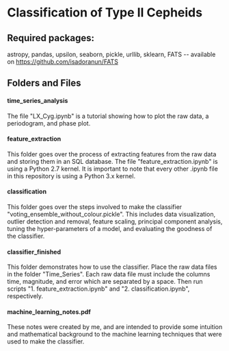 # Classification of Type II Cepheids 

## Required packages:
astropy,
pandas,
upsilon,
seaborn,
pickle,
urllib,
sklearn,
FATS -- available on https://github.com/isadoranun/FATS
<br />

## Folders and Files
#### time_series_analysis
The file "LX_Cyg.ipynb" is a tutorial showing how to plot the raw data, a periodogram, and phase plot.
#### feature_extraction
This folder goes over the process of extracting features from the raw data and storing them in an SQL database.  The file "feature_extraction.ipynb" is using a Python 2.7 kernel.  It is important to note that every other .ipynb file in this repository is using a Python 3.x kernel.
#### classification
This folder goes over the steps involved to make the classifier "voting_ensemble_without_colour.pickle".  This includes data visualization, outlier detection and removal, feature scaling, principal component analysis, tuning the hyper-parameters of a model, and evaluating the goodness of the classifier.
#### classifier_finished
This folder demonstrates how to use the classifier.  Place the raw data files in the folder "Time_Series".  Each raw data file must include the columns time, magnitude, and error which are separated by a space.  Then run scripts "1. feature_extraction.ipynb" and "2. classification.ipynb", respectively.
#### machine_learning_notes.pdf
These notes were created by me, and are intended to provide some intuition and mathematical background to the machine learning techniques that were used to make the classifier.
